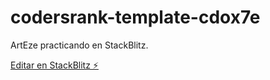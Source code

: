 # codersrank-template-cdox7e

ArtEze practicando en StackBlitz.

[Editar en StackBlitz ⚡️](https://stackblitz.com/edit/codersrank-template-cdox7e)
